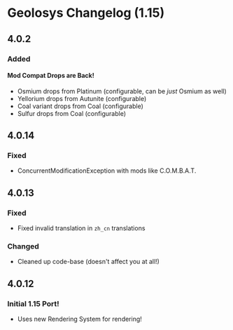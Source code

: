 # Geolosys Changelog (1.15)

## 4.0.2

### Added

#### Mod Compat Drops are Back!
- Osmium drops from Platinum (configurable, can be *just* Osmium as well)
- Yellorium drops from Autunite (configurable)
- Coal variant drops from Coal (configurable)
- Sulfur drops from Coal (configurable)

## 4.0.14

### Fixed

- ConcurrentModificationException with mods like C.O.M.B.A.T.

## 4.0.13

### Fixed

- Fixed invalid translation in `zh_cn` translations

### Changed

- Cleaned up code-base (doesn't affect you at all!)

## 4.0.12

### Initial 1.15 Port!

- Uses new Rendering System for rendering!